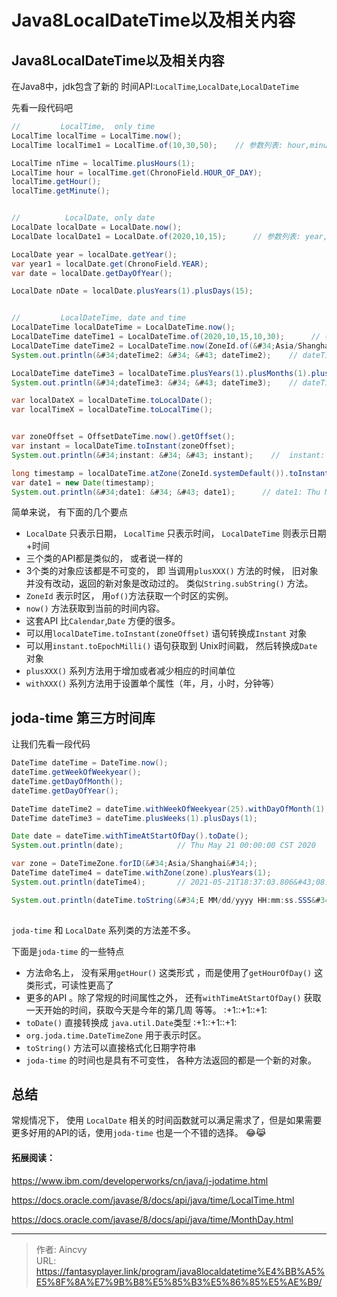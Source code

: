 # Java8LocalDateTime以及相关内容


## Java8LocalDateTime以及相关内容

在Java8中，jdk包含了新的 时间API:`LocalTime`,`LocalDate`,`LocalDateTime` 

先看一段代码吧

```java
//         LocalTime,  only time
LocalTime localTime = LocalTime.now();
LocalTime localTime1 = LocalTime.of(10,30,50);    // 参数列表: hour,minute,second

LocalTime nTime = localTime.plusHours(1);
LocalTime hour = localTime.get(ChronoField.HOUR_OF_DAY);
localTime.getHour();
localTime.getMinute();


//          LocalDate, only date
LocalDate localDate = LocalDate.now();
LocalDate localDate1 = LocalDate.of(2020,10,15);      // 参数列表: year, month, dayOfMonth

LocalDate year = localDate.getYear();
var year1 = localDate.get(ChronoField.YEAR);
var date = localDate.getDayOfYear();

LocalDate nDate = localDate.plusYears(1).plusDays(15);


//         LocalDateTime, date and time
LocalDateTime localDateTime = LocalDateTime.now();
LocalDateTime dateTime1 = LocalDateTime.of(2020,10,15,10,30);      // 参数列表: year, month, dayOfMonth, hour, minute
LocalDateTime dateTime2 = LocalDateTime.now(ZoneId.of(&#34;Asia/Shanghai&#34;));     // 时区
System.out.println(&#34;dateTime2: &#34; &#43; dateTime2);    // dateTime2: 2020-05-21T17:58:24.494799200

LocalDateTime dateTime3 = localDateTime.plusYears(1).plusMonths(1).plusHours(-1).plusSeconds(-1000);
System.out.println(&#34;dateTime3: &#34; &#43; dateTime3);    // dateTime3: 2021-06-21T16:41:44.494799200

var localDateX = localDateTime.toLocalDate();
var localTimeX = localDateTime.toLocalTime();


var zoneOffset = OffsetDateTime.now().getOffset();
var instant = localDateTime.toInstant(zoneOffset);
System.out.println(&#34;instant: &#34; &#43; instant);    //  instant: 2020-05-21T09:58:24.494799200Z

long timestamp = localDateTime.atZone(ZoneId.systemDefault()).toInstant().toEpochMilli();
var date1 = new Date(timestamp);
System.out.println(&#34;date1: &#34; &#43; date1);      // date1: Thu May 21 17:58:24 CST 2020
```



简单来说， 有下面的几个要点

- `LocalDate` 只表示日期， `LocalTime` 只表示时间， `LocalDateTime` 则表示日期&#43;时间
- 三个类的API都是类似的， 或者说一样的
- 3个类的对象应该都是不可变的， 即 当调用`plusXXX()` 方法的时候， 旧对象并没有改动，返回的新对象是改动过的。 类似`String.subString()` 方法。
- `ZoneId` 表示时区， 用`of()`方法获取一个时区的实例。
- `now()` 方法获取到当前的时间内容。
- 这套API 比`Calendar`,`Date` 方便的很多。
- 可以用`localDateTime.toInstant(zoneOffset)` 语句转换成`Instant` 对象
- 可以用`instant.toEpochMilli()` 语句获取到 Unix时间戳， 然后转换成`Date` 对象
- `plusXXX()` 系列方法用于增加或者减少相应的时间单位
- `withXXX()` 系列方法用于设置单个属性（年，月，小时，分钟等） 



## joda-time 第三方时间库

让我们先看一段代码

```java
DateTime dateTime = DateTime.now();
dateTime.getWeekOfWeekyear();
dateTime.getDayOfMonth();
dateTime.getDayOfYear();

DateTime dateTime2 = dateTime.withWeekOfWeekyear(25).withDayOfMonth(1);
DateTime dateTime3 = dateTime.plusWeeks(1).plusDays(1);

Date date = dateTime.withTimeAtStartOfDay().toDate();
System.out.println(date);            // Thu May 21 00:00:00 CST 2020

var zone = DateTimeZone.forID(&#34;Asia/Shanghai&#34;);
DateTime dateTime4 = dateTime.withZone(zone).plusYears(1);
System.out.println(dateTime4);       // 2021-05-21T18:37:03.806&#43;08:00

System.out.println(dateTime.toString(&#34;E MM/dd/yyyy HH:mm:ss.SSS&#34;));    // 周四 05/21/2020 18:37:03.806
    
```

`joda-time` 和 `LocalDate` 系列类的方法差不多。

下面是`joda-time` 的一些特点

- 方法命名上， 没有采用`getHour()` 这类形式 ，而是使用了`getHourOfDay()` 这类形式，可读性更高了
- 更多的API 。除了常规的时间属性之外， 还有`withTimeAtStartOfDay()` 获取一天开始的时间，获取今天是今年的第几周 等等。  :&#43;1::&#43;1::&#43;1:
- `toDate()` 直接转换成 `java.util.Date`类型 :&#43;1::&#43;1::&#43;1:
- `org.joda.time.DateTimeZone` 用于表示时区。 
- `toString()` 方法可以直接格式化日期字符串
- `joda-time` 的时间也是具有不可变性， 各种方法返回的都是一个新的对象。



## 总结

常规情况下， 使用 `LocalDate` 相关的时间函数就可以满足需求了，但是如果需要更多好用的API的话，使用`joda-time` 也是一个不错的选择。 :joy::joy_cat:



#### 拓展阅读： 

https://www.ibm.com/developerworks/cn/java/j-jodatime.html

https://docs.oracle.com/javase/8/docs/api/java/time/LocalTime.html

https://docs.oracle.com/javase/8/docs/api/java/time/MonthDay.html


---

> 作者: Aincvy  
> URL: https://fantasyplayer.link/program/java8localdatetime%E4%BB%A5%E5%8F%8A%E7%9B%B8%E5%85%B3%E5%86%85%E5%AE%B9/  


